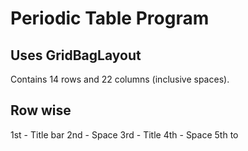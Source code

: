 # Periodic Table Program

## Uses GridBagLayout 

Contains 14 rows and 22 columns (inclusive spaces).

## Row wise
1st - Title bar
2nd - Space
3rd - Title
4th - Space
5th to 